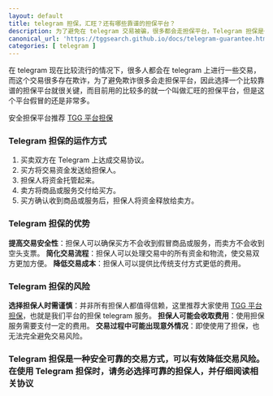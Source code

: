 ```yaml
---
layout: default
title: telegram 担保，汇旺？还有哪些靠谱的担保平台？
description: 为了避免在 telegram 交易被骗，很多都会走担保平台，Telegram 担保是一种在 Telegram 平台上进行交易时使用的安全机制。它由第三方担保人进行管理，旨在确保交易双方都能履行各自的义务。
canonical_url: 'https://tggsearch.github.io/docs/telegram-guarantee.html'
categories: [ telegram ]
---
```

在 telegram 现在比较流行的情况下，很多人都会在 telegram 上进行一些交易，而这个交易很多存在欺诈，为了避免欺诈很多会走担保平台，因此选择一个比较靠谱的担保平台就很关键，而目前用的比较多的就一个叫做汇旺的担保平台，但是这个平台假冒的还是非常多。

安全担保平台推荐 [TGG 平台担保](./302.html?target=https://t.me/tggexchange)

### Telegram 担保的运作方式
1. 买卖双方在 Telegram 上达成交易协议。
2. 买方将交易资金发送给担保人。
3. 担保人将资金托管起来。
4. 卖方将商品或服务交付给买方。
5. 买方确认收到商品或服务后，担保人将资金释放给卖方。

### Telegram 担保的优势
**提高交易安全性**：担保人可以确保买方不会收到假冒商品或服务，而卖方不会收到空头支票。
**简化交易流程**：担保人可以处理交易中的所有资金和物流，使交易双方更加方便。
**降低交易成本**：担保人可以提供比传统支付方式更低的费用。

### Telegram 担保的风险
**选择担保人时需谨慎**：并非所有担保人都值得信赖，这里推荐大家使用 [TGG 平台担保](./302.html?target=https://t.me/tggexchange)，也就是我们平台的担保 telegram 服务。
**担保人可能会收取费用**：使用担保服务需要支付一定的费用。
**交易过程中可能出现意外情况**：即使使用了担保，也无法完全避免交易风险。

### Telegram 担保是一种安全可靠的交易方式，可以有效降低交易风险。在使用 Telegram 担保时，请务必选择可靠的担保人，并仔细阅读相关协议


